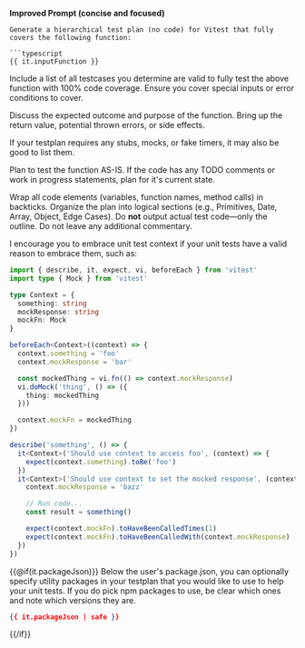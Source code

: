 **Improved Prompt (concise and focused)**

````
Generate a hierarchical test plan (no code) for Vitest that fully covers the following function:

```typescript
{{ it.inputFunction }}
````

Include a list of all testcases you determine are valid to fully test the above function with 100% code coverage.
Ensure you cover special inputs or error conditions to cover.

Discuss the expected outcome and purpose of the function.
Bring up the return value, potential thrown errors, or side effects.

If your testplan requires any stubs, mocks, or fake timers, it may also be good to list them.

Plan to test the function AS-IS. If the code has any TODO comments or work in progress statements, plan for it's current state.

Wrap all code elements (variables, function names, method calls) in backticks. Organize the plan into logical sections (e.g., Primitives, Date, Array, Object, Edge Cases). Do **not** output actual test code—only the outline. Do not leave any additional commentary.

I encourage you to embrace unit test context if your unit tests have a valid reason to embrace them, such as:
```typescript
import { describe, it, expect, vi, beforeEach } from 'vitest'
import type { Mock } from 'vitest'

type Context = {
  something: string
  mockResponse: string
  mockFn: Mock
}

beforeEach<Context>((context) => {
  context.something = 'foo'
  context.mockResponse = 'bar'

  const mockedThing = vi.fn(() => context.mockResponse)
  vi.doMock('thing', () => ({
    thing: mockedThing
  }))

  context.mockFn = mockedThing
})

describe('something', () => {
  it<Context>('Should use context to access foo', (context) => {
    expect(context.something).toBe('foo')
  })
  it<Context>('Should use context to set the mocked response', (context) => {
    context.mockResponse = 'bazz'

    // Run code...
    const result = something()

    expect(context.mockFn).toHaveBeenCalledTimes(1)
    expect(context.mockFn).toHaveBeenCalledWith(context.mockResponse)
  })
})
```

{{@if(it.packageJson)}}
Below the user's package.json, you can optionally specify utility packages in your testplan that you would like to use to help your unit tests.
If you do pick npm packages to use, be clear which ones and note which versions they are.
```json
{{ it.packageJson | safe }}
```
{{/if}}
